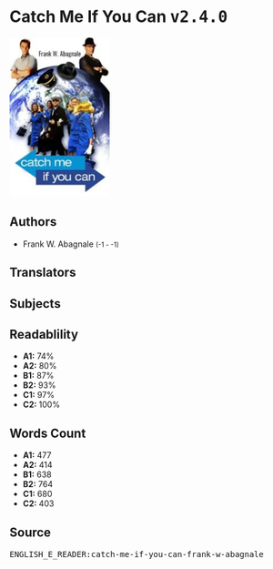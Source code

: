 # Catch Me If You Can <kbd>v2.4.0</kbd>

![](./cover.medium.jpg "")

## Authors


 - Frank W. Abagnale <small>(-1 - -1)</small>

## Translators



## Subjects



## Readablility


 - **A1:** 74%
 - **A2:** 80%
 - **B1:** 87%
 - **B2:** 93%
 - **C1:** 97%
 - **C2:** 100%

## Words Count


 - **A1:** 477
 - **A2:** 414
 - **B1:** 638
 - **B2:** 764
 - **C1:** 680
 - **C2:** 403

## Source


<kbd>ENGLISH_E_READER:catch-me-if-you-can-frank-w-abagnale</kbd>
